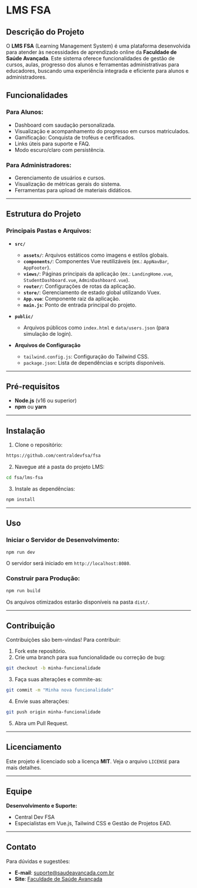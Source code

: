 # LMS FSA

## Descrição do Projeto

O **LMS FSA** (Learning Management System) é uma plataforma desenvolvida para atender às necessidades de aprendizado online da **Faculdade de Saúde Avançada**. Este sistema oferece funcionalidades de gestão de cursos, aulas, progresso dos alunos e ferramentas administrativas para educadores, buscando uma experiência integrada e eficiente para alunos e administradores.

## Funcionalidades

### Para Alunos:
- Dashboard com saudação personalizada.
- Visualização e acompanhamento do progresso em cursos matriculados.
- Gamificação: Conquista de troféus e certificados.
- Links úteis para suporte e FAQ.
- Modo escuro/claro com persistência.

### Para Administradores:
- Gerenciamento de usuários e cursos.
- Visualização de métricas gerais do sistema.
- Ferramentas para upload de materiais didáticos.

---

## Estrutura do Projeto

### Principais Pastas e Arquivos:

- **`src/`**
  - **`assets/`**: Arquivos estáticos como imagens e estilos globais.
  - **`components/`**: Componentes Vue reutilizáveis (ex.: `AppNavBar`, `AppFooter`).
  - **`views/`**: Páginas principais da aplicação (ex.: `LandingHome.vue`, `StudentDashboard.vue`, `AdminDashboard.vue`).
  - **`router/`**: Configurações de rotas da aplicação.
  - **`store/`**: Gerenciamento de estado global utilizando Vuex.
  - **`App.vue`**: Componente raiz da aplicação.
  - **`main.js`**: Ponto de entrada principal do projeto.

- **`public/`**
  - Arquivos públicos como `index.html` e `data/users.json` (para simulação de login).

- **Arquivos de Configuração**
  - `tailwind.config.js`: Configuração do Tailwind CSS.
  - `package.json`: Lista de dependências e scripts disponíveis.

---

## Pré-requisitos

- **Node.js** (v16 ou superior)
- **npm** ou **yarn**

---

## Instalação

1. Clone o repositório:

```bash
https://github.com/centraldevfsa/fsa
```

2. Navegue até a pasta do projeto LMS:

```bash
cd fsa/lms-fsa
```

3. Instale as dependências:

```bash
npm install
```

---

## Uso

### Iniciar o Servidor de Desenvolvimento:

```bash
npm run dev
```

O servidor será iniciado em `http://localhost:8080`.

### Construir para Produção:

```bash
npm run build
```

Os arquivos otimizados estarão disponíveis na pasta `dist/`.

---

## Contribuição

Contribuições são bem-vindas! Para contribuir:

1. Fork este repositório.
2. Crie uma branch para sua funcionalidade ou correção de bug:

```bash
git checkout -b minha-funcionalidade
```

3. Faça suas alterações e commite-as:

```bash
git commit -m "Minha nova funcionalidade"
```

4. Envie suas alterações:

```bash
git push origin minha-funcionalidade
```

5. Abra um Pull Request.

---

## Licenciamento

Este projeto é licenciado sob a licença **MIT**. Veja o arquivo `LICENSE` para mais detalhes.

---

## Equipe

**Desenvolvimento e Suporte:**
- Central Dev FSA
- Especialistas em Vue.js, Tailwind CSS e Gestão de Projetos EAD.

---

## Contato

Para dúvidas e sugestões:

- **E-mail**: suporte@saudeavancada.com.br
- **Site**: [Faculdade de Saúde Avançada](https://saudeavancada.com.br)

